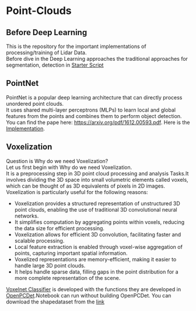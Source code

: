 # Point-Clouds

## Before Deep Learning
This is the repository for the important implementations of processing/training of Lidar Data.  
Before dive in the Deep Learning approaches the traditional approaches for segmentation, detection in [Starter Script](PCD_Starter.ipynb)
## PointNet
PointNet is a popular deep learning architecture that can directly process unordered point clouds.   
It uses shared multi-layer perceptrons (MLPs) to learn local and global features from the points and combines them to perform object detection.   
You can find the pape here: https://arxiv.org/pdf/1612.00593.pdf. Here is the [Implementation](PointNet.ipynb).
## Voxelization
Question is Why do we need Voxelization?  
Let us first begin with Why do we need Voxelization.   
It is a preprocessing step in 3D point cloud processing and analysis Tasks.It involves dividing the 3D space into small volumetric elements called voxels, which can be thought of as 3D equivalents of pixels in 2D images.   
Voxelization is particularly useful for the following reasons:
- Voxelization provides a structured representation of unstructured 3D point clouds, enabling the use of traditional 3D convolutional neural networks.  
- It simplifies computation by aggregating points within voxels, reducing the data size for efficient processing.
- Voxelization allows for efficient 3D convolution, facilitating faster and scalable processing.
- Local feature extraction is enabled through voxel-wise aggregation of points, capturing important spatial information.
- Voxelized representations are memory-efficient, making it easier to handle large 3D point clouds.
- It helps handle sparse data, filling gaps in the point distribution for a more complete representation of the scene.

   
[Voxelnet Classifier](Classification_Voxelnet.ipynb) is developed with the functions they are developed in [OpenPCDet](https://github.com/open-mmlab/OpenPCDet).Notebook can run without building OpenPCDet.
You can download the shapedataset from the [link](https://shapenet.org/)